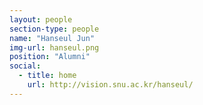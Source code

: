 ```yaml
---
layout: people
section-type: people
name: "Hanseul Jun"
img-url: hanseul.png
position: "Alumni"
social:
  - title: home
    url: http://vision.snu.ac.kr/hanseul/
---
```

